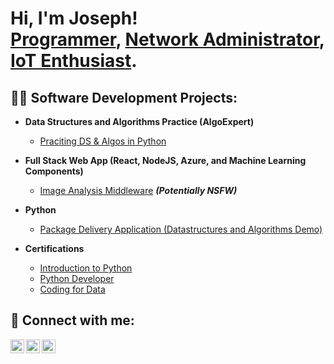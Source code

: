 <h1>Hi, I'm Joseph! <br/><a href="https://github.com/Darynjoseph">Programmer</a>, <a href="https://www.linkedin.com/in/joshmadakor/">Network Administrator</a>, <a href="https://github.com/Darynjoseph"> IoT Enthusiast</a>.

<h2>👨‍💻 Software Development Projects:</h2>

- <b>Data Structures and Algorithms Practice (AlgoExpert)</b>
  - [Praciting DS & Algos in Python](https://github.com/Darynjoseph/Algorithms)
- <b>Full Stack Web App (React, NodeJS, Azure, and Machine Learning Components)</b>
  - [Image Analysis Middleware](https://github.com/Darynjoseph/Image-Analysis-Middleware) <b><i>(Potentially NSFW)</b></i>
- <b>Python</b>
  - [Package Delivery Application (Datastructures and Algorithms Demo)](https://github.com/Darynjoseph/Packet-Delivery-Application)
 
- <b>Certifications</b>
  - [Introduction to Python](https://www.sololearn.com/certificates/CC-YXALZ0IN)
  - [Python Developer](https://www.sololearn.com/certificates/CC-DQQQIU2E)
  - [Coding for Data](https://www.sololearn.com/certificates/CC-PENVPPB8)
<h2> 🤳 Connect with me:</h2>


[<img align="left" alt="JoshMadakor | Twitter" width="22px" src="https://cdn.jsdelivr.net/npm/simple-icons@v3/icons/twitter.svg" />][twitter]
[<img align="left" alt="JoshMadakor | LinkedIn" width="22px" src="https://cdn.jsdelivr.net/npm/simple-icons@v3/icons/linkedin.svg" />][linkedin]
[<img align="left" alt="JoshMadakor | Instagram" width="22px" src="https://cdn.jsdelivr.net/npm/simple-icons@v3/icons/instagram.svg" />][instagram]

[twitter]: https://twitter.com/joshmadakor

[instagram]: https://www.instagram.com/daryn_jayz/
[linkedin]: https://linkedin.com/in/joshmadakor

<!---
Darynjoseph/Darynjoseph is a ✨ special ✨ repository because its `README.md` (this file) appears on your GitHub profile.
You can click the Preview link to take a look at your changes.
--->
